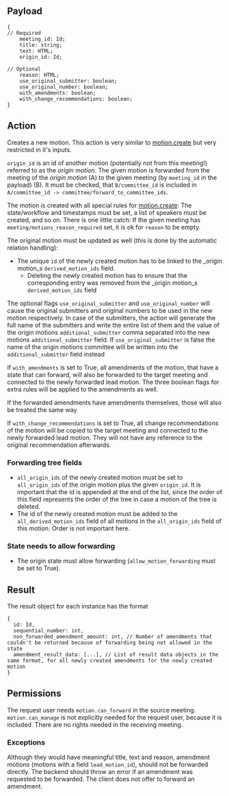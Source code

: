 ## Payload
```
{
// Required
    meeting_id: Id;
    title: string;
    text: HTML;
    origin_id: Id;

// Optional
    reason: HTML;
    use_original_submitter: boolean;
    use_original_number: boolean;
    with_amendments: boolean;
    with_change_recommendations: boolean;
}
```

## Action
Creates a new motion. This action is very similar to [motion.create](motion.create.md) but very restricted in it's inputs.

`origin_id` is an id of another motion (potentially not from this meeting!) referred to as the _origin motion_. The given motion is forwarded from the meeting of the _origin motion_ (A) to the given meeting (by `meeting_id` in the payload) (B). It must be checked, that `B/committee_id` is included in `A/committee_id -> committee/forward_to_committee_ids`.

The motion is created with all special rules for [motion.create](motion.create.md): The state/workflow and
timestamps must be set, a list of speakers must be created, and so on. There is one little catch: If
the given meeting has `meeting/motions_reason_required` set, it is ok for `reason` to be empty.

The original motion must be updated as well (this is done by the automatic relation handling):
* The unique `id` of the newly created motion has to be linked to the _origin motion_s `derived_motion_ids` field.
  * Deleting the newly created motion has to ensure that the corresponding entry was removed from the _origin motion_s `derived_motion_ids` field

The optional flags `use_original_submitter` and `use_original_number` will cause the original submitters and original numbers to be used in the new motion respectively. In case of the submitters, the action will generate the full name of the submitters and write the entire list of them and the value of the origin motions `additional_submitter` comma separated into the new motions `additional_submitter` field. If `use_original_submitter` is false the name of the origin motions committee will be written into the `additional_submitter` field instead

If `with_amendments` is set to True, all amendments of the motion, that have a state that can forward, will also be forwarded to the target meeting and connected to the newly forwarded lead motion.
The three boolean flags for extra rules will be applied to the amendments as well.

If the forwarded amendments have amendments themselves, those will also be treated the same way

If `with_change_recommendations` is set to True, all change recommendations of the motion will be copied to the target meeting and connected to the newly forwarded lead motion. They will not have any reference to the original recommendation afterwards.

### Forwarding tree fields

* `all_origin_ids` of the newly created motion must be set to `all_origin_ids` of the origin motion plus the given `origin_id`. It is important that the id is appended at the end of the list, since the order of this field represents the order of the tree in case a motion of the tree is deleted.
* The id of the newly created motion must be added to the `all_derived_motion_ids` field of all motions in the `all_origin_ids` field of this motion. Order is not important here.

### State needs to allow forwarding

* The origin state must allow forwarding (`allow_motion_forwarding` must be set to True).

## Result

The result object for each instance has the format
```
{
  id: Id,
  sequential_number: int,
  non_forwarded_amendment_amount: int, // Number of amendments that couldn't be returned because of forwarding being not allowed in the state
  amendment_result_data: [...], // List of result data objects in the same format, for all newly created amendments for the newly created motion
}
```

## Permissions
The request user needs `motion.can_forward` in the source meeting. `motion.can_manage` is not explicitly needed for the request user, because it is included. There are no rights needed in the receiving meeting.

### Exceptions

Although they would have meaningful title, text and reason, amendment motions (motions with a field `lead_motion_id`), should not be forwarded directly. The backend should throw an error if an amendment was requested to be forwarded.
The client does not offer to forward an amendment.
